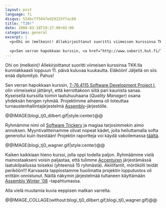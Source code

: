 ```yaml
---
layout: post
language: fi
disqus: 52dbcff5047ed29225ffac89
title: "TJ0!"
date: 2008-03-18T19:27:00+02:00
categories: general
excerpt: |
  <p>Ohi on (melkein)! Allekirjoittanut suoritti viimeisen kurssinsa TKK:lla kunniakkaasti loppuun 11. päivä kuluvaa kuukautta. Eläköön! Jäljellä on siis enää diplomityö. Pahus!</p>
  
  <p>Sen verran hapokkaan kurssin, <a href="http://www.soberit.hut.fi/T-76.4115/">T-76.4115 Software Development Project I</a>, olin viimeiseksi jättänyt, että kerrottakoon siitä pari kaunista sanaa. Kyseisellä kurssilla toimin laatuhuuhaana (<i>Quality Manager</i>) osana yhdeksän hengen ryhmää. Projektimme aiheena oli toteuttaa turnaustenhallintajärjestelmä <a href="http://www.assembly.org/">Assembly</a>-järjestölle.</p>
---
```

<p>Ohi on (melkein)! Allekirjoittanut suoritti viimeisen kurssinsa TKK:lla kunniakkaasti loppuun 11. päivä kuluvaa kuukautta. Eläköön! Jäljellä on siis enää diplomityö. Pahus!</p>

<p>Sen verran hapokkaan kurssin, <a href="http://www.soberit.hut.fi/T-76.4115/">T-76.4115 Software Development Project I</a>, olin viimeiseksi jättänyt, että kerrottakoon siitä pari kaunista sanaa. Kyseisellä kurssilla toimin laatuhuuhaana (<i>Quality Manager</i>) osana yhdeksän hengen ryhmää. Projektimme aiheena oli toteuttaa turnaustenhallintajärjestelmä <a href="http://www.assembly.org/">Assembly</a>-järjestölle.</p>

@@IMAGE(blogi_tj0_dilbert.gif|style:center)@@

<p>Ryhmämme nimi oli <a href="http://www.trickery.biz">Software Trickery</a> ja magiaa tarjosimmekin aimo annoksen. Myyntivaltteinamme olivat nopeat kädet, joita heiluttamalla softa generoitui kuin itsestään! Projektin raportteja voi käydä vakoilemassa <a href="http://www.soberit.hut.fi/T-76.4115/07-08/projects/deliveries/5/I2/www.trickery.biz/deliverables/i2/delivery.html">täältä</a>.</p>

@@IMAGE(blogi_tj0_wagner.gif|style:center)@@

<p>Kaiken kaikkiaan hieno kurssi, jolla oppi todella paljon. Ryhmäämme vielä mainostaakseni voisin paljastaa, että tulimme <a href="http://www.accenture.fi/">Accenturen</a> järjestämässä laatukilpailussa toiseksi (yhteensä 15 ryhmästä). Akiilifantit, mörökölli teidät periköön!!! Karvaasta tappiostamme huolimatta projektin lopputuotos oli erittäin onnistunut. Näillä näkymin järjestelmää tultaneen käyttämään <a href="http://www.assembly.org/winter08">Assembly Winter '08</a> -tapahtumassa.</p>

<p>Alla vielä muutamia kuvia eeppisen matkan varrelta.</p>

<!-- TODO: blogi_tj0_01.jpg,blogi_tj0_02.jpg,blogi_tj0_03.jpg,blogi_tj0_04.jpg,blogi_tj0_05.jpg -->
@@IMAGE_COLLAGE(without:blogi_tj0_dilbert.gif,blogi_tj0_wagner.gif)@@